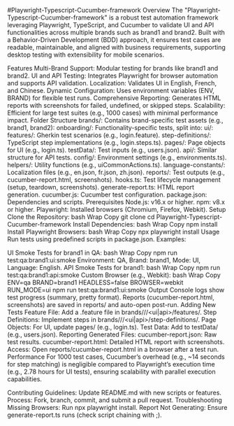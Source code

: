 #Playwright-Typescript-Cucumber-framework
Overview
The "Playwright-Typescript-Cucumber-framework" is a robust test automation framework leveraging Playwright, TypeScript, and Cucumber to validate UI and API functionalities across multiple brands such as brand1 and brand2. Built with a Behavior-Driven Development (BDD) approach, it ensures test cases are readable, maintainable, and aligned with business requirements, supporting desktop testing with extensibility for mobile scenarios.

Features
Multi-Brand Support: Modular testing for brands like brand1 and brand2.
UI and API Testing: Integrates Playwright for browser automation and supports API validation.
Localization: Validates UI in English, French, and Chinese.
Dynamic Configuration: Uses environment variables (ENV, BRAND) for flexible test runs.
Comprehensive Reporting: Generates HTML reports with screenshots for failed, undefined, or skipped steps.
Scalability: Efficient for large test suites (e.g., 1000 cases) with minimal performance impact.
Folder Structure
brands/: Contains brand-specific test assets (e.g., brand1, brand2):
onboarding/: Functionality-specific tests, split into:
ui/:
features/: Gherkin test scenarios (e.g., login.feature).
step-definitions/: TypeScript step implementations (e.g., login.steps.ts).
pages/: Page objects for UI (e.g., login.ts).
testData/: Test inputs (e.g., users.json).
api/: Similar structure for API tests.
config/: Environment settings (e.g., environments.ts).
helpers/: Utility functions (e.g., uiCommonActions.ts).
language-constants/: Localization files (e.g., en.json, fr.json, zh.json).
reports/: Test outputs (e.g., cucumber-report.html, screenshots).
hooks.ts: Test lifecycle management (setup, teardown, screenshots).
generate-report.ts: HTML report generation.
cucumber.js: Cucumber test configuration.
package.json: Dependencies and scripts.
Prerequisites
Node.js: v16.x or higher.
npm: v8.x or higher.
Playwright: Installed browsers (Chromium, Firefox, Webkit).
Setup
Clone the Repository:
bash
Wrap
Copy
git clone <repository-url>
cd Playwright-Typescript-Cucumber-framework
Install Dependencies:
bash
Wrap
Copy
npm install
Install Playwright Browsers:
bash
Wrap
Copy
npx playwright install
Usage
Run tests using predefined scripts in package.json. Examples:

UI Smoke Tests for brand1 in QA:
bash
Wrap
Copy
npm run test:qa:brand1:ui:smoke
Environment: QA, Brand: brand1, Mode: UI, Language: English.
API Smoke Tests for brand1:
bash
Wrap
Copy
npm run test:qa:brand1:api:smoke
Custom Browser (e.g., Webkit):
bash
Wrap
Copy
ENV=qa BRAND=brand1 HEADLESS=false BROWSER=webkit RUN_MODE=ui npm run test:qa:brand1:ui:smoke
Output
Console logs show test progress (summary, pretty format).
Reports (cucumber-report.html, screenshots) are saved in reports/ and auto-open post-run.
Adding New Tests
Feature File: Add a .feature file in brands/<brand>/<functionality>/<ui|api>/features/.
Step Definitions: Implement steps in brands/<brand>/<functionality>/<ui|api>/step-definitions/.
Page Objects: For UI, update pages/ (e.g., login.ts).
Test Data: Add to testData/ (e.g., users.json).
Reporting
Generated Files:
cucumber-report.json: Raw test results.
cucumber-report.html: Detailed HTML report with screenshots.
Access: Open reports/cucumber-report.html in a browser after a test run.
Performance
For 1000 test cases, Cucumber’s overhead (e.g., ~14 seconds for step matching) is negligible compared to Playwright’s execution time (e.g., 2.78 hours for UI tests), ensuring scalability with parallel execution capabilities.

Contributing
Guidelines: Update README.md with new scripts or features.
Process: Fork, branch, commit, and submit a pull request.
Troubleshooting
Missing Browsers: Run npx playwright install.
Report Not Generating: Ensure generate-report.ts runs (check script chaining with ;).
